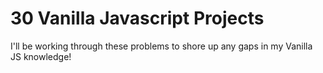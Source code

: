 # 30 Vanilla Javascript Projects

I'll be working through these problems to shore up any gaps in my Vanilla JS knowledge!